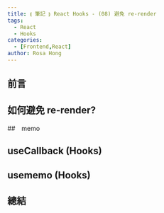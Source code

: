 ```yaml
---
title: ⟬ 筆記 ⟭ React Hooks - (08) 避免 re-render
tags:
  - React
  - Hooks
categories:
  - [Frontend,React]
author: Rosa Hong
---
```


## 前言

## 如何避免 re-render?

##　memo

## useCallback (Hooks)

## usememo (Hooks)

## 總結